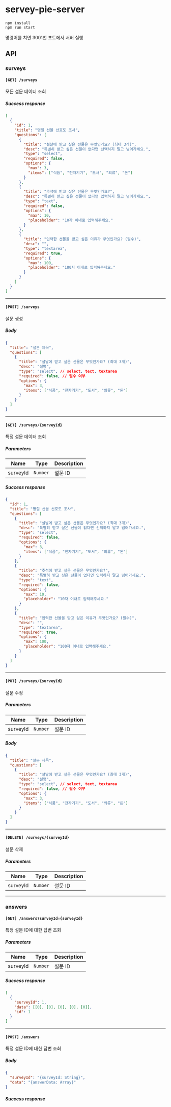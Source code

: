 # servey-pie-server

```
npm install
npm run start
```

명령어를 치면 3001번 포트에서 서버 실행

## API

### surveys

#### `[GET] /surveys`

모든 설문 데이터 조회

##### Success response

```json
[
  {
    "id": 1,
    "title": "명절 선물 선호도 조사",
    "questions": [
      {
        "title": "설날에 받고 싶은 선물은 무엇인가요? (최대 3개)",
        "desc": "특별히 받고 싶은 선물이 없다면 선택하지 말고 넘어가세요.",
        "type": "select",
        "required": false,
        "options": {
          "max": 3,
          "items": ["식품", "전자기기", "도서", "의류", "돈"]
        }
      },
      {
        "title": "추석에 받고 싶은 선물은 무엇인가요?",
        "desc": "특별히 받고 싶은 선물이 없다면 입력하지 말고 넘어가세요.",
        "type": "text",
        "required": false,
        "options": {
          "max": 10,
          "placeholder": "10자 이내로 입력해주세요."
        }
      },
      {
        "title": "입력한 선물을 받고 싶은 이유가 무엇인가요? (필수)",
        "desc": "",
        "type": "textarea",
        "required": true,
        "options": {
          "max": 100,
          "placeholder": "100자 이내로 입력해주세요."
        }
      }
    ]
  }
]
```

---

#### `[POST] /surveys`

설문 생성

##### Body

```json
{
  "title": "설문 제목",
  "questions": [
    {
      "title": "설날에 받고 싶은 선물은 무엇인가요? (최대 3개)",
      "desc": "설명",
      "type": "select", // select, text, textarea
      "required": false, // 필수 여부
      "options": {
        "max": 3,
        "items": ["식품", "전자기기", "도서", "의류", "돈"]
      }
    }
  ]
}
```

---

#### `[GET] /surveys/{surveyId}`

특정 설문 데이터 조회

##### Parameters

| Name     | Type     | Description |
| -------- | -------- | ----------- |
| surveyId | `Number` | 설문 ID     |

##### Success response

```json
{
  "id": 1,
  "title": "명절 선물 선호도 조사",
  "questions": [
    {
      "title": "설날에 받고 싶은 선물은 무엇인가요? (최대 3개)",
      "desc": "특별히 받고 싶은 선물이 없다면 선택하지 말고 넘어가세요.",
      "type": "select",
      "required": false,
      "options": {
        "max": 3,
        "items": ["식품", "전자기기", "도서", "의류", "돈"]
      }
    },
    {
      "title": "추석에 받고 싶은 선물은 무엇인가요?",
      "desc": "특별히 받고 싶은 선물이 없다면 입력하지 말고 넘어가세요.",
      "type": "text",
      "required": false,
      "options": {
        "max": 10,
        "placeholder": "10자 이내로 입력해주세요."
      }
    },
    {
      "title": "입력한 선물을 받고 싶은 이유가 무엇인가요? (필수)",
      "desc": "",
      "type": "textarea",
      "required": true,
      "options": {
        "max": 100,
        "placeholder": "100자 이내로 입력해주세요."
      }
    }
  ]
}
```

---

#### `[PUT] /surveys/{surveyId}`

설문 수정

##### Parameters

| Name     | Type     | Description |
| -------- | -------- | ----------- |
| surveyId | `Number` | 설문 ID     |

##### Body

```json
{
  "title": "설문 제목",
  "questions": [
    {
      "title": "설날에 받고 싶은 선물은 무엇인가요? (최대 3개)",
      "desc": "설명",
      "type": "select", // select, text, textarea
      "required": false, // 필수 여부
      "options": {
        "max": 3,
        "items": ["식품", "전자기기", "도서", "의류", "돈"]
      }
    }
  ]
}
```

---

#### `[DELETE] /surveys/{surveyId}`

설문 삭제

##### Parameters

| Name     | Type     | Description |
| -------- | -------- | ----------- |
| surveyId | `Number` | 설문 ID     |

---

### answers

#### `[GET] /answers?surveyId={surveyId}`

특정 설문 ID에 대한 답변 조회

##### Parameters

| Name     | Type     | Description |
| -------- | -------- | ----------- |
| surveyId | `Number` | 설문 ID     |

##### Success response

```json
[
  {
    "surveyId": 1,
    "data": [[0], [0], [0], [0], [0]],
    "id": 1
  }
]
```

---

#### `[POST] /answers`

특정 설문 ID에 대한 답변 조회

##### Body

```json
{
  "surveyId": "{surveyId: String}",
  "data": "{answerData: Array}"
}
```

##### Success response
